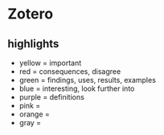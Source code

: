 # Zotero

## highlights

- yellow = important
- red = consequences, disagree
- green = findings, uses, results, examples
- blue = interesting, look further into
- purple = definitions
- pink =
- orange =
- gray = 


